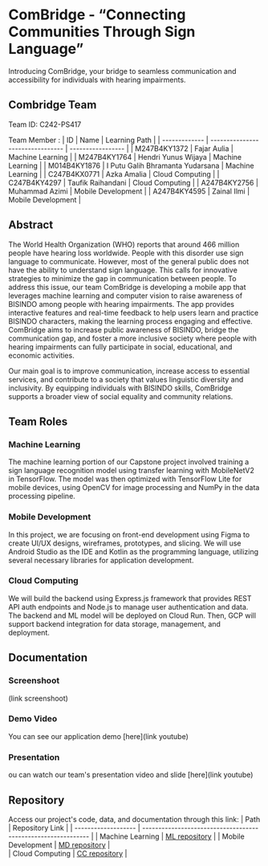 # ComBridge - “Connecting Communities Through Sign Language”

Introducing ComBridge, your bridge to seamless communication and accessibility for individuals with hearing impairments. 
## Combridge Team
Team ID: C242-PS417

Team Member :
| ID            | Name                             | Learning Path     |
| ------------- | -------------------------------- | ----------------- |
| M247B4KY1372  | Fajar Aulia                      | Machine Learning  |
| M247B4KY1764  | Hendri Yunus Wijaya              | Machine Learning  |
| M014B4KY1876  | I Putu Galih Bhramanta Yudarsana | Machine Learning  |
| C247B4KX0771  | Azka Amalia                      | Cloud Computing   |
| C247B4KY4297  | Taufik Raihandani                | Cloud Computing   |
| A247B4KY2756  | Muhammad Azimi                   | Mobile Development |
| A247B4KY4595  | Zainal Ilmi                      | Mobile Development |

## Abstract
The World Health Organization (WHO) reports that around 466 million people have hearing loss worldwide. People with this disorder use sign language to communicate. However, most of the general public does not have the ability to understand sign language. This calls for innovative strategies to minimize the gap in communication between people. To address this issue, our team ComBridge  is developing a mobile app that leverages machine learning and computer vision to raise awareness of BISINDO among people with hearing impairments. The app provides interactive features and real-time feedback to help users learn and practice BISINDO characters, making the learning process engaging and effective. ComBridge aims to increase public awareness of BISINDO, bridge the communication gap, and foster a more inclusive society where people with hearing impairments can fully participate in social, educational, and economic activities.

Our main goal is to improve communication, increase access to essential services, and contribute to a society that values ​​linguistic diversity and inclusivity. By equipping individuals with BISINDO skills, ComBridge supports a broader view of social equality and community relations.

## Team Roles

### Machine Learning
The machine learning portion of our Capstone project involved training a sign language recognition model using transfer learning with MobileNetV2 in TensorFlow. The model was then optimized with TensorFlow Lite for mobile devices, using OpenCV for image processing and NumPy in the data processing pipeline.

### Mobile Development
In this project, we are focusing on front-end development using Figma to create UI/UX designs, wireframes, prototypes, and slicing. We will use Android Studio as the IDE and Kotlin as the programming language, utilizing several necessary libraries for application development.

### Cloud Computing
We will build the backend using Express.js framework that provides REST API auth endpoints and Node.js to manage user authentication and data. The backend and ML model will be deployed on Cloud Run. Then, GCP will support backend integration for data storage, management, and deployment.

## Documentation

### Screenshoot
(link screenshoot)

### Demo Video
You can see our application demo [here](link youtube)

### Presentation
ou can watch our team's presentation video and slide [here](link youtube)

## Repository
Access our project's code, data, and documentation through this link:
| Path                | Repository Link                                               |
| ------------------- | ------------------------------------------------------------- |
| Machine Learning    | [ML repository](https://github.com/azk107/ComBridge/tree/ML)  |
| Mobile Development  | [MD repository](https://github.com/azk107/ComBridge/tree/MD)  |                                           
| Cloud Computing     | [CC repository](https://github.com/azk107/ComBridge/tree/CC)  |
